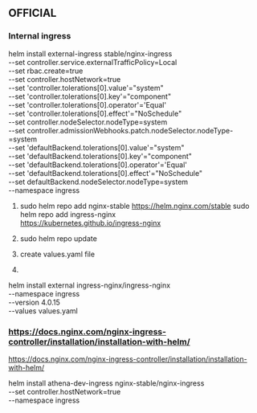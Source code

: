 ## OFFICIAL
### Internal ingress
helm install external-ingress stable/nginx-ingress \
  --set controller.service.externalTrafficPolicy=Local \
  --set rbac.create=true \
  --set controller.hostNetwork=true \
  --set 'controller.tolerations[0].value'="system" \
  --set 'controller.tolerations[0].key'="component" \
  --set 'controller.tolerations[0].operator'='Equal' \
  --set 'controller.tolerations[0].effect'="NoSchedule" \
  --set controller.nodeSelector.nodeType=system \
  --set controller.admissionWebhooks.patch.nodeSelector.nodeType-=system \
  --set 'defaultBackend.tolerations[0].value'="system" \
  --set 'defaultBackend.tolerations[0].key'="component" \
  --set 'defaultBackend.tolerations[0].operator'='Equal' \
  --set 'defaultBackend.tolerations[0].effect'="NoSchedule" \
  --set defaultBackend.nodeSelector.nodeType=system \
  --namespace ingress
  


1. sudo helm repo add nginx-stable https://helm.nginx.com/stable
sudo helm repo add ingress-nginx \
  https://kubernetes.github.io/ingress-nginx


2. sudo helm repo update
3. create values.yaml file
4. 
helm install external ingress-nginx/ingress-nginx \
  --namespace ingress \
  --version 4.0.15 \
  --values values.yaml



### https://docs.nginx.com/nginx-ingress-controller/installation/installation-with-helm/

https://docs.nginx.com/nginx-ingress-controller/installation/installation-with-helm/

helm install athena-dev-ingress nginx-stable/nginx-ingress \
  --set controller.hostNetwork=true \
  --namespace ingress






